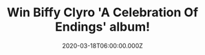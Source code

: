 ---
campaign-uuid: "c-ab50b614-89cd-4cff-9057-b848b0bf4d63"
type: "Competition"
category: "Music"
date: "2020-03-18T06:00:00.000Z"
end-date: "2020-07-18T23:59:00.000Z"
disable-form: false
is_promoted: true
has_entry_page: true
title: "Win Biffy Clyro 'A Celebration Of Endings' album!"
competition-description: "<p>We are giving away a copy of 'A Celebration Of Endings'\
  \ album, the ninth studio album by the Scottish rock group Biffy Clyro. This brand\
  \ new title is about seeing the joy in things changing, rather than the sadness.</p>\n\
  <p>Are you their biggest fan? Click below and it could be yours.</p>\n"
hero-header: "Win Biffy Clyro 'A Celebration Of Endings' album!"
terms-confirmation: "N/A"
banner-img: "https://assets.expresslyapp.com/asset-7497f9ef-3e4a-44f3-b537-d5f01db9636b.jpg"
logo-left-href: "aaa.nme.com"
logo-left-image: "https://assets.expresslyapp.com/asset-ae1342e6-b758-4447-8003-8e51914801f1.jpg"
logo-left-title: "NME AAA"
bg-image-hero: "https://assets.expresslyapp.com/asset-28b38e45-f7ca-4458-9fe3-ebd81b263b3a.jpg"
bg-image-first: "https://assets.expresslyapp.com/asset-47044372-ba84-4f9b-b0ef-997d71bdfada.jpg"
section1-content: "<p>We have the ninth studio album by the Scottish rock group Biffy\
  \ Clyro featuring the singles 'Instant History' and 'End Of'.</p>\n<p>Commenting\
  \ on the record, singer Simon Neil says: 'This is a very forward-looking album from\
  \ a personal perspective and a societal perspective. The title is about seeing the\
  \ joy in things changing, rather than the sadness. Change means progression and\
  \ evolution. You can retain everything you loved before, but let's lose the bad\
  \ shit. It's about trying to take back control'.</p>\n"
entry-title: "Win Biffy Clyro 'A Celebration Of Endings' album!"
entry-content: "<p>Enter the draw to win Biffy Clyro 'A Celebration Of Endings' album\
  \ by completing the form below before 23:59 on the 18th of July 2020.</p>\n"
has-winner: false
prize-description: "Biffy Clyro 'A Celebration Of Endings' album!"
special-conditions: "Multiple entries are allowed up to one every day."
country-restrictions:
- "GB"
---